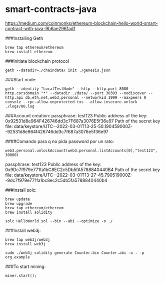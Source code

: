 # smart-contracts-java

https://medium.com/coinmonks/ethereum-blockchain-hello-world-smart-contract-with-java-9b6ae2961ad1

###Installing Geth
```
brew tap ethereum/ethereum
brew install ethereum
```
###initiate blockchain protocol
```
geth --datadir=./chaindata/ init ./genesis.json
```
###Start node:
```
geth --identity "LocalTestNode" --http --http.port 8080 --http.corsdomain "*" --datadir ./data/ --port 30303 --nodiscover --http.api db,eth,net,web3,personal --networkid 1999 --maxpeers 0 console --rpc.allow-unprotected-txs --allow-insecure-unlock ./logs/00.log
```

###Account creation:
passphrase: test123
Public address of the key:   0x92531d8e964F426746dd3c7F687a3076E5f36e97
Path of the secret key file: data/keystore/UTC--2022-03-01T13-25-50.190459000Z--92531d8e964f426746dd3c7f687a3076e5f36e97

####Comando para q no pida password por un rato:
```
web3.personal.unlockAccount(web3.personal.listAccounts[0],"test123", 30000)
```
passphrase: test123
Public address of the key:   0x9Dc7f979e771fa1bC8EC2c5Db5fA5788840440B4
Path of the secret key file: data/keystore/UTC--2022-03-01T13-27-45.790519000Z--9dc7f979e771fa1bc8ec2c5db5fa5788840440b4

###install solc:
```
brew update
brew upgrade
brew tap ethereum/ethereum
brew install solidity
```
```
solc HelloWorld.sol --bin --abi --optimize -o ./
```
###Install web3j:
```
brew tap web3j/web3j
brew install web3j
```
```
sudo ./web3j solidity generate Counter.bin Counter.abi -o . -p org.example
```

###To start mining:
```
miner.start();
```